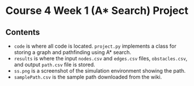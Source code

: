 # Course 4 Week 1 (A\* Search) Project

## Contents
- `code` is where all code is located. `project.py` implements a class for
storing a graph and pathfinding using A\* search.
- `results` is where the input `nodes.csv` and `edges.csv` files,
`obstacles.csv`, and output `path.csv` file is stored.
- `ss.png` is a screenshot of the simulation environment showing the path.
- `samplePath.csv` is the sample path downloaded from the wiki.
